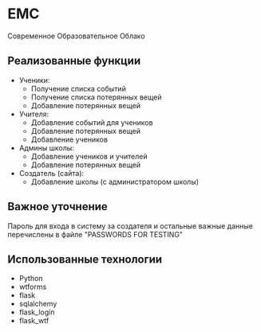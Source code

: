 # EMC
Современное Образовательное Облако

## Реализованные функции
* Ученики:
  * Получение списка событий
  * Получение списка потерянных вещей
  * Добавление потерянных вещей
* Учителя:
  * Добавление событий для учеников
  * Добавление потерянных вещей
  * Добавление учеников
* Админы школы:
  * Добавление учеников и учителей
  * Добавление потерянных вещей
* Создатель (сайта):
  * Добавление школы (с администратором школы)

## Важное уточнение
Пароль для входа в систему за создателя и остальные важные данные перечислены в файле "PASSWORDS FOR TESTING"

## Использованные технологии
* Python
* wtforms
* flask
* sqlalchemy
* flask_login
* flask_wtf
